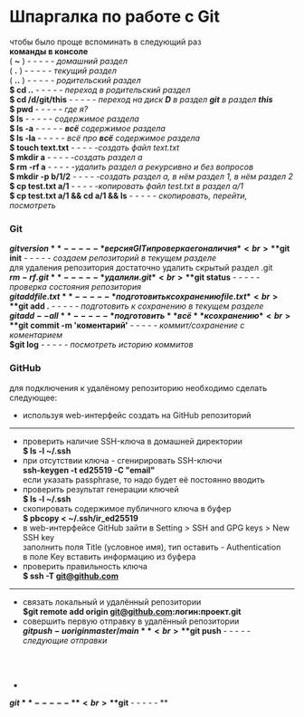 # Шпаргалка по работе с Git  
чтобы было проще вспоминать в следующий раз <br>
 **команды в консоле** <br> 
 ( **~** ) 		- - - - - *домашний раздел* <br>
 ( **.** ) 		- - - - - *текущий раздел* <br>
 ( **..** ) 	- - - - - *родительский раздел* <br> 
 **$ cd ..**	- - - - - *переход в родительский раздел* <br>
 **$ cd /d/git/this**    - - - - - *переход на диск **D** в раздел **git** в раздел __this__* <br>
 **$ pwd**		         - - - - - *где я?* <br>
 **$ ls**                - - - - - *содержимое раздела* <br>
 **$ ls -a**             - - - - - **_всё_** *содержимое раздела* <br>
 **$ ls -la**            - - - - - *всё про* **_всё_** *содержимое раздела* <br>
 **$ touch text.txt** 	 - - - - -*создать файл text.txt* <br> 
 **$ mkdir a**           - - - - -*создать раздел a* <br>
 **$ rm -rf a**          - - - - -*удалить раздел a рекурсивно и без вопросов* <br>
 **$ mkdir -p b/1/2**    - - - - -*создать раздел a, в нём раздел 1, в нём раздел 2* <br>
 **$ cp test.txt a/1**   - - - - -*копировать файл test.txt в раздел a/1* <br>
 **$ cp test.txt a/1 && cd a/1 && ls**    - - - - -  *скопировать, перейти, посмотреть* <br>

### Git
**$git version**        - - - - - *версия GIT и проверка его наличия* <br>
**$git init**           - - - - - *создаем репозиторий в текущем разделе* <br>
для удаления репозитория достаточно удалить скрытый раздел .git<br>
**$rm -rf .git**  			- - - - - *удалили .git* <br>
**$git status**            	- - - - - *проверка состояния репозитория* <br>
**$git add file.txt**       - - - - - *подготовить к сохранению file.txt* <br>
**$git add .**              - - - - - *подготовить к сохранению в текущем разделе* <br>
**$git add --all**          - - - - - *подготовить **всё** к сохранению* <br>
**$git commit -m 'коментарий'** - - - - - *коммит/сохранение с коментарием* <br>
**$git log**  			- - - - - *посмотреть историю коммитов* <br>

### GitHub
для подключения к удалёному репозиторию необходимо сделать следующее:<br>
* используя web-интерфейс создать на GitHub репозиторий <br>
---
* проверить наличие SSH-ключа в домашней директории <br>
**$ ls -l ~/.ssh** <br>
* при отсутствии ключа - сгенирировать SSH-ключи  <br>
**ssh-keygen -t ed25519 -C "email"** <br>
если указать passphrase, то надо будет её постоянно вводить <br>
* проверить результат генерации ключей <br>
**$ ls -l ~/.ssh** <br>
* скопировать содержимое публичного ключа в буфер<br>
**$ pbcopy < ~/.ssh/ir_ed25519** <br>
* в web-интерфейсе GitHub зайти в Setting > SSH and GPG keys > New SSH key <br>
заполнить поля Title (условное имя), тип оставить - Authentication <br>
в поле Key вставить информацию из буфера <br>
* проверить правильность ключа  <br>
**$ ssh -T git@github.com** <br>
---
* связать локальный и удалённый репозитории<br>
**$git remote add origin git@github.com:логин:проект.git**<br>
* совершить первую отправку в удалённый репозитории<br>
**$git push -u origin master/main**<br>
**$git push**  			- - - - - *следующие отправки* <br>
<br>
<br>

*

**$git**  			- - - - - ** <br>
**$git**  			- - - - - ** <br>
   
   
   
